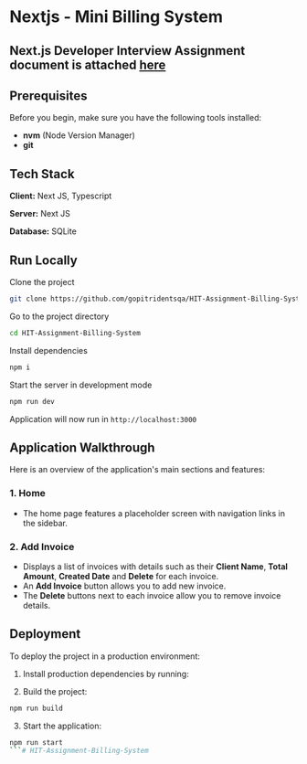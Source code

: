 # Nextjs - Mini Billing System

## Next.js Developer Interview Assignment document is attached [here](https://github.com/gopitridentsqa/hit-assessment/main/docs/Billing_System_Mini.pdf)

## Prerequisites

Before you begin, make sure you have the following tools installed:

- **nvm** (Node Version Manager)
- **git**

## Tech Stack

**Client:** Next JS, Typescript

**Server:** Next JS

**Database:** SQLite

## Run Locally

Clone the project

```bash
git clone https://github.com/gopitridentsqa/HIT-Assignment-Billing-System.git
```

Go to the project directory

```bash
cd HIT-Assignment-Billing-System
```

Install dependencies

```bash
npm i
```

Start the server in development mode

```bash
npm run dev
```

Application will now run in `http://localhost:3000`

## Application Walkthrough

Here is an overview of the application's main sections and features:

### 1. **Home**

- The home page features a placeholder screen with navigation links in the sidebar.

### 2. **Add Invoice**

- Displays a list of invoices with details such as their **Client Name**, **Total Amount**, **Created Date** and **Delete** for each invoice.
- An **Add Invoice** button allows you to add new invoice.
- The **Delete** buttons next to each invoice allow you to remove invoice details.

## Deployment

To deploy the project in a production environment:

1. Install production dependencies by running:

2. Build the project:

```bash
npm run build
```

3. Start the application:

```bash
npm run start
```# HIT-Assignment-Billing-System
